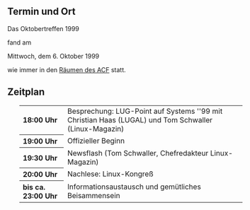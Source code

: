 <h2>Termin und Ort</h2>
 <p>
 Das Oktobertreffen 1999 
 
 fand am 
 </p>
 Mittwoch, dem 6. Oktober 1999
 <p> wie immer in den <a href="../treffpunkt.html">Räumen des ACF</a> statt.</p>
 <h2>Zeitplan</h2>
 <table width="100%" align="center" style="margin-left:20pt;">
 <tr>
	 <th align="left" width="20%">18:00 Uhr</th>
	 <td align="left" width="80%">Besprechung: LUG-Point auf Systems ''99 mit Christian Haas (LUGAL) und Tom Schwaller (Linux-Magazin)</td>
	</tr>
 <tr>
	 <th align="left" width="20%">19:00 Uhr</th>
	 <td align="left" width="80%">Offizieller Beginn</td>
	</tr>
 <tr>
	 <th align="left" width="20%">19:30 Uhr</th>
	 <td align="left" width="80%">Newsflash (Tom Schwaller, Chefredakteur Linux-Magazin)</td>
	</tr>
 <tr>
	 <th align="left" width="20%">20:00 Uhr</th>
	 <td align="left" width="80%">Nachlese: Linux-Kongreß</td>
	</tr>
 <tr>
	 <th align="left" width="20%">bis ca. 23:00 Uhr</th>
	 <td align="left" width="80%">Informationsaustausch und gemütliches Beisammensein</td>
	</tr>
 </table>